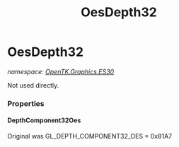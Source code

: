 ﻿---
title: OesDepth32
---

# OesDepth32
_namespace: [OpenTK.Graphics.ES30](N-OpenTK.Graphics.ES30.html)_

Not used directly.



### Properties

#### DepthComponent32Oes
Original was GL_DEPTH_COMPONENT32_OES = 0x81A7

